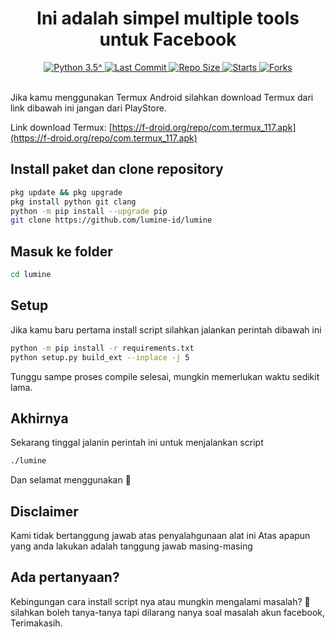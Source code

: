 <h1 align="center"><b>Ini adalah simpel multiple tools untuk Facebook</b></h1>

<div align="center">
  <a href="https://github.com/lumine-id">
    <img alt="Python 3.5^" src="https://img.shields.io/badge/Python-3.5^-success.svg"/>
  </a>
  <a href="https://github.com/lumine-id">
    <img alt="Last Commit" src="https://img.shields.io/github/last-commit/lumine-id/lumine.svg"/>
  </a>
   <a href="https://github.com/lumine-id">
    <img alt="Repo Size" src="https://img.shields.io/github/repo-size/lumine-id/lumine.svg"/>
  </a>
  <a href="https://github.com/lumine-id">
    <img alt="Starts" src="https://img.shields.io/github/stars/lumine-id/lumine.svg"/>
  </a>
  <a href="https://github.com/lumine-id">
    <img alt="Forks" src="https://img.shields.io/github/forks/lumine-id/lumine.svg"/>
  </a>
</div>
<br>

Jika kamu menggunakan Termux Android silahkan download Termux dari link dibawah ini jangan dari PlayStore.

Link download Termux: [https://f-droid.org/repo/com.termux_117.apk](https://f-droid.org/repo/com.termux_117.apk)

## Install paket dan clone repository
```sh
pkg update && pkg upgrade
pkg install python git clang
python -m pip install --upgrade pip
git clone https://github.com/lumine-id/lumine
```

## Masuk ke folder
```sh
cd lumine
```

## Setup
Jika kamu baru pertama install script silahkan jalankan perintah dibawah ini
```sh
python -m pip install -r requirements.txt
python setup.py build_ext --inplace -j 5
```
Tunggu sampe proses compile selesai, mungkin memerlukan waktu sedikit lama.

## Akhirnya
Sekarang tinggal jalanin perintah ini untuk menjalankan script
```sh
./lumine
```
Dan selamat menggunakan 🤗

## Disclaimer
Kami tidak bertanggung jawab atas penyalahgunaan alat ini
Atas apapun yang anda lakukan adalah tanggung jawab masing-masing

## Ada pertanyaan?
Kebingungan cara install script nya atau mungkin mengalami masalah? 🤔
silahkan boleh tanya-tanya tapi dilarang nanya soal masalah akun facebook, Terimakasih.
